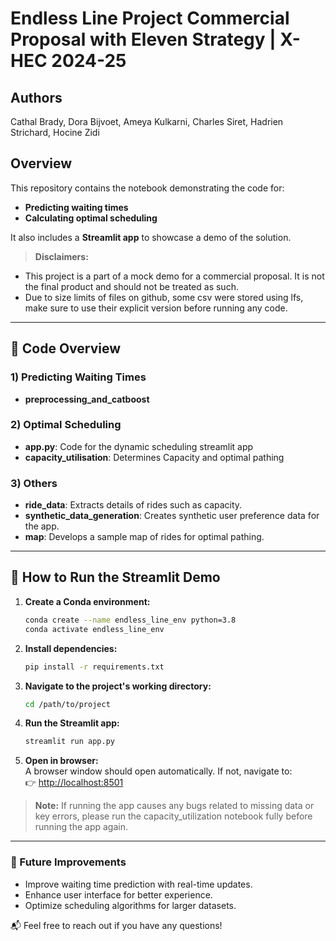 # Endless Line Project Commercial Proposal with Eleven Strategy | X-HEC 2024-25

## Authors
Cathal Brady, Dora Bijvoet, Ameya Kulkarni, Charles Siret, Hadrien Strichard, Hocine Zidi

##

## Overview
This repository contains the notebook demonstrating the code for:
- **Predicting waiting times**
- **Calculating optimal scheduling**

It also includes a **Streamlit app** to showcase a demo of the solution.

> **Disclaimers:**
- This project is a part of a mock demo for a commercial proposal. It is not the final product and should not be treated as such.
- Due to size limits of files on github, some csv were stored using lfs, make sure to use their explicit version before running any code.

---

## 📂 Code Overview

### 1) Predicting Waiting Times  
- **preprocessing_and_catboost**

### 2) Optimal Scheduling  
- **app.py**: Code for the dynamic scheduling streamlit app
- **capacity_utilisation**: Determines Capacity and optimal pathing

### 3) Others  
- **ride_data**: Extracts details of rides such as capacity.  
- **synthetic_data_generation**: Creates synthetic user preference data for the app.  
- **map**: Develops a sample map of rides for optimal pathing.

---

## 🚀 How to Run the Streamlit Demo

1. **Create a Conda environment:**  
   ```bash
   conda create --name endless_line_env python=3.8
   conda activate endless_line_env
   ```

2. **Install dependencies:**  
   ```bash
   pip install -r requirements.txt
   ```

3. **Navigate to the project's working directory:**  
   ```bash
   cd /path/to/project
   ```

4. **Run the Streamlit app:**  
   ```bash
   streamlit run app.py
   ```

5. **Open in browser:**  
   A browser window should open automatically. If not, navigate to:  
   👉 [http://localhost:8501](http://localhost:8501)

> **Note:**
If running the app causes any bugs related to missing data or key errors, please run the capacity_utilization notebook fully before running the app again.
---

### 🔧 Future Improvements
- Improve waiting time prediction with real-time updates.
- Enhance user interface for better experience.
- Optimize scheduling algorithms for larger datasets.

📬 Feel free to reach out if you have any questions!

